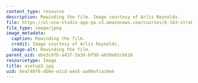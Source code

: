 ```yaml
---
content_type: resource
description: Rewinding the film. Image courtesy of Arlis Reynolds.
file: https://ol-ocw-studio-app-qa.s3.amazonaws.com/courses/6-163-strobe-project-laboratory-fall-2005/8ea748f6db0ee1cda4e5aa08efcac0e4_asetup3.jpg
file_type: image/jpeg
image_metadata:
  caption: Rewinding the film.
  credit: Image courtesy of Arlis Reynolds.
  image-alt: Rewinding the film.
parent_uid: ebe3c6fb-a43f-5a3d-bf99-a630e01cb616
resourcetype: Image
title: asetup3.jpg
uid: 8ea748f6-db0e-e1cd-a4e5-aa08efcac0e4
---
```

